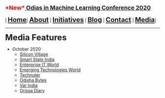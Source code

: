 **<span style="color:red"><span style="font-size: 14pt;">\*New\*</span></span><span style="font-size: 14pt;">[ Odias in Machine Learning Conference 2020](index)</span>**

| **<span style="font-size: 16pt;">[Home](home)</span>**| **<span style="font-size: 16pt;">[About](about)</span>** | **<span style="font-size: 16pt;">[Initiatives](index)</span>** | **<span style="font-size: 16pt;">[Blog](blogs)</span>** | **<span style="font-size: 16pt;">[Contact](contact)</span>** | **<span style="font-size: 16pt;">[Media](media)</span>**|



---
**<span style="font-size: 20pt;">Media Features</span>**

* October 2020
    * [Silicon Village](https://blogspot.siliconvillage.net/2020/10/odias-in-ml-global-conference-2020.html)
    * [Smart State India](https://smartstateindia.com/odias-in-ml-global-conference-2020-discussed-how-to-leverage-ai-ml-for-overall-socio-economic-development-of-odisha/)
    * [Enterprise IT World](https://www.enterpriseitworld.com/odias-in-ml-global-conference-2020-discussed-how-to-leverage-ai-ml-for-overall-socio-economic-development-of-odisha/)
    * [Emerging Technologies World](https://www.emergingtechnologiesnews.com/index.php/2020/10/19/odias-globally-deliberate-on-leveraging-ai-ml-for-odishas-development-odisha-breaking-news-odisha-news-latest-odisha-news/)
    * [Technuter](https://technuter.com/artificial-intelligence/odias-in-ml-global-conference-2020-discussed-how-to-leverage-ai-ml-for-overall-socio-economic-development-of-odisha.html)
    * [Odisha Bytes](https://odishabytes.com/odias-globally-deliberate-on-leveraging-ai-ml-for-odishas-rowth/)
    * [Var India](https://www.varindia.com/news/odias-globally-deliberate-on-leveraging-aiml-for-odishas-growth)
    * [Orissa Diary](https://orissadiary.com/odias-globally-deliberate-on-leveraging-ai-ml-for-odishas-growth/)


